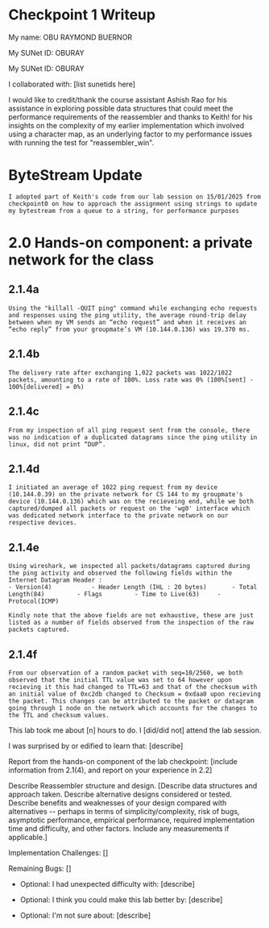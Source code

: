 Checkpoint 1 Writeup
====================

My name: OBU RAYMOND BUERNOR

My SUNet ID: OBURAY

My SUNet ID: OBURAY

I collaborated with: [list sunetids here]

I would like to credit/thank the course assistant Ashish Rao for his assistance in exploring possible data structures that could meet the performance requirements of the reassembler and thanks to Keith! for his insights on the complexity of my earlier implementation which involved using a character map, as an underlying factor to my performance issues with running the test for "reassembler_win".

# ByteStream Update
    I adopted part of Keith's code from our lab session on 15/01/2025 from checkpoint0 on how to approach the assignment using strings to update my bytestream from a queue to a string, for performance purposes

# 2.0 Hands-on component: a private network for the class
## 2.1.4a
    Using the "killall -QUIT ping" command while exchanging echo requests and responses using the ping utility, the average round-trip delay between when my VM sends an “echo request” and when it receives an “echo reply” from your groupmate’s VM (10.144.0.136) was 19.370 ms.

## 2.1.4b
    The delivery rate after exchanging 1,022 packets was 1022/1022 packets, amounting to a rate of 100%. Loss rate was 0% (100%[sent] - 100%[delivered] = 0%)

## 2.1.4c
    From my inspection of all ping request sent from the console, there was no indication of a duplicated datagrams since the ping utility in linux, did not print “DUP”.

## 2.1.4d
    I initiated an average of 1022 ping request from my device (10.144.0.39) on the private network for CS 144 to my groupmate's device (10.144.0.136) which was on the recieveing end, while we both captured/dumped all packets or request on the 'wg0' interface which was dedicated network interface to the private network on our respective devices.

## 2.1.4e
    Using wireshark, we inspected all packets/datagrams captured during the ping activity and observed the following fields within the Internet Datagram Header :
    - Version(4)           - Header Length (IHL : 20 bytes)       - Total Length(84)         - Flags         - Time to Live(63)     - Protocol(ICMP)  

    Kindly note that the above fields are not exhaustive, these are just listed as a number of fields observed from the inspection of the raw packets captured.

## 2.1.4f
    From our observation of a random packet with seq=10/2560, we both observed that the initial TTL value was set to 64 however upon recieving it this had changed to TTL=63 and that of the checksum with an initial value of 0xc2db changed to Checksum = 0xdaa0 upon recieving the packet. This changes can be attributed to the packet or datagram going through 1 node on the network which accounts for the changes to the TTL and checksum values. 
 


    


This lab took me about [n] hours to do. I [did/did not] attend the lab session.

I was surprised by or edified to learn that: [describe]

Report from the hands-on component of the lab checkpoint: [include
information from 2.1(4), and report on your experience in 2.2]

Describe Reassembler structure and design. [Describe data structures and
approach taken. Describe alternative designs considered or tested.
Describe benefits and weaknesses of your design compared with
alternatives -- perhaps in terms of simplicity/complexity, risk of
bugs, asymptotic performance, empirical performance, required
implementation time and difficulty, and other factors. Include any
measurements if applicable.]

Implementation Challenges:
[]

Remaining Bugs:
[]

- Optional: I had unexpected difficulty with: [describe]

- Optional: I think you could make this lab better by: [describe]

- Optional: I'm not sure about: [describe]

